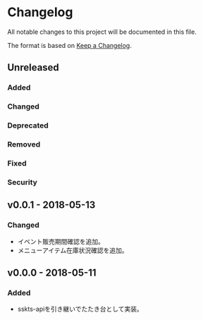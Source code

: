 # Changelog

All notable changes to this project will be documented in this file.

The format is based on [Keep a Changelog](http://keepachangelog.com/).

## Unreleased

### Added

### Changed

### Deprecated

### Removed

### Fixed

### Security

## v0.0.1 - 2018-05-13

### Changed

- イベント販売期間確認を追加。
- メニューアイテム在庫状況確認を追加。

## v0.0.0 - 2018-05-11

### Added

- sskts-apiを引き継いでたたき台として実装。
